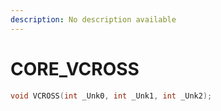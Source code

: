 ```yaml
---
description: No description available 
---
```


# CORE\_VCROSS

```cpp
void VCROSS(int _Unk0, int _Unk1, int _Unk2);
```
